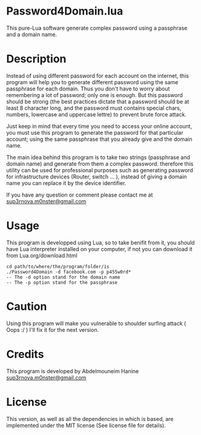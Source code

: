 Password4Domain.lua
===================

This pure-Lua software generate complex password using a passphrase and a domain name. 

Description
===========

Instead of using different password for each account on the internet, this program will help
you to generate different password using the same passphrase for each domain. Thus you don't
have to worry about remembering a lot of password; only one is enough. But this password 
should be strong (the best practices dictate that a password should be at least 8 character long, 
and the password must contains special chars, numbers, lowercase and uppercase lettre) 
to prevent brute force attack.

Just keep in mind that every time you need to access your online account, you must use this program
to generate the password for that particular account; using the same passphrase that you already give 
and the domain name. 

The main idea behind this program is to take two strings (passphrase and domain name) and generate 
from them a complex password. therefore this utility can be used for professional purposes such as 
generating password for infrastructure devices (Router, switch ... ), instead of giving a domain name 
you can replace it by the device identifier. 

If you have any question or comment please contact me at <sup3rnova.m0nster@gmail.com>

Usage 
=====
This program is developped using Lua, so to take benifit from it, you should have Lua interpreter 
installed on your computer, if not you can download it from Lua.org/download.html

    cd path/to/where/the/program/folder/is
    ./Password4Domain -d facebook.com -p p455w0rd*
    -- The -d option stand for the domain name
    -- The -p option stand for the passphrase
	
Caution
=======

Using this program will make you vulnerable to shoulder surfing attack ( Oops :/ )
I'll fix it for the next version. 

Credits
=======

This program is developed by Abdelmouneim Hanine <sup3rnova.m0nster@gmail.com>

License
=======

This version, as well as all the dependencies in which is based, are implemented under the MIT license (See license file for details).
